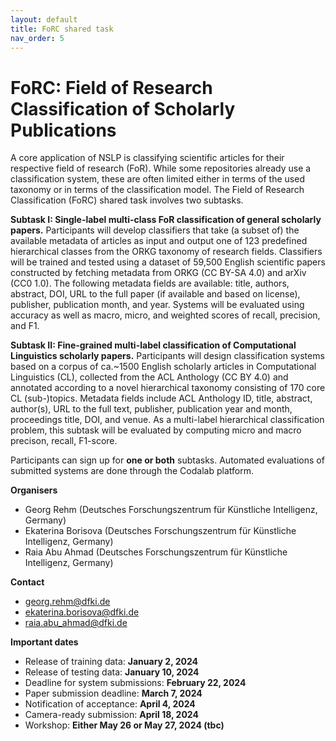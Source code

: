 ```yaml
---
layout: default
title: FoRC shared task
nav_order: 5
---
```


# FoRC: Field of Research Classification of Scholarly Publications

A core application of NSLP is classifying scientific articles for their respective field of research (FoR). While some repositories already use a classification system, these are often limited either in terms of the used taxonomy or in terms of the classification model. The Field of Research Classification (FoRC) shared task involves two subtasks.

**Subtask I: Single-label multi-class FoR classification of general scholarly papers.** Participants will develop classifiers that take (a subset of) the available metadata of articles as input and output one of 123 predefined hierarchical classes from the ORKG taxonomy of research fields. Classifiers will be trained and tested using a dataset of 59,500 English scientific papers constructed by fetching metadata from ORKG (CC BY-SA 4.0) and arXiv (CC0 1.0). The following metadata fields are available: title, authors, abstract, DOI, URL to the full paper (if available and based on license), publisher, publication month, and year. Systems will be evaluated using accuracy as well as macro, micro, and weighted scores of recall, precision, and F1. 

**Subtask II: Fine-grained multi-label classification of Computational Linguistics scholarly papers.** Participants will design classification systems based on a corpus of ca.~1500 English scholarly articles in Computational Linguistics (CL), collected from the ACL Anthology (CC BY 4.0) and annotated according to a novel hierarchical taxonomy consisting of 170 core CL (sub-)topics. Metadata fields include ACL Anthology ID, title, abstract, author(s), URL to the full text, publisher, publication year and month, proceedings title, DOI, and venue. As a multi-label hierarchical classification problem, this subtask will be evaluated by computing micro and macro precison, recall, F1-score.

Participants can sign up for **one or both** subtasks. Automated evaluations of submitted systems are done through the Codalab platform.

**Organisers**

* Georg Rehm (Deutsches Forschungszentrum für Künstliche Intelligenz, Germany)
* Ekaterina Borisova (Deutsches Forschungszentrum für Künstliche Intelligenz, Germany)
* Raia Abu Ahmad (Deutsches Forschungszentrum für Künstliche Intelligenz, Germany)

**Contact**

* georg.rehm@dfki.de
* ekaterina.borisova@dfki.de
* raia.abu_ahmad@dfki.de

**Important dates**

* Release of training data: **January 2, 2024**
* Release of testing data: **January 10, 2024**
* Deadline for system submissions: **February 22, 2024**
* Paper submission deadline: **March 7, 2024**
* Notification of acceptance: **April 4, 2024**
* Camera-ready submission: **April 18, 2024**
* Workshop: **Either May 26 or May 27, 2024 (tbc)**


